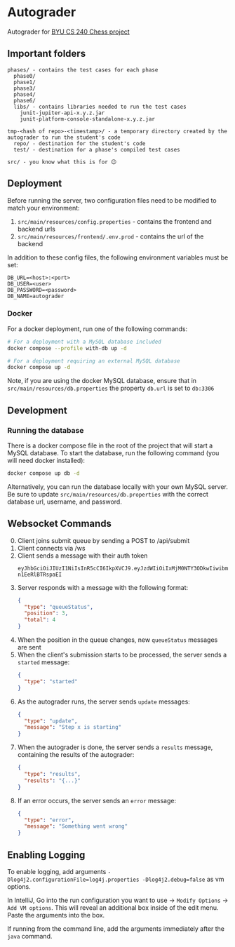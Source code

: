 # Autograder
Autograder for [BYU CS 240 Chess project](https://github.com/softwareconstruction240/softwareconstruction/blob/main/chess/chess.md#readme)

## Important folders
```
phases/ - contains the test cases for each phase
  phase0/
  phase1/
  phase3/
  phase4/
  phase6/
  libs/ - contains libraries needed to run the test cases
    junit-jupiter-api-x.y.z.jar
    junit-platform-console-standalone-x.y.z.jar
  
tmp-<hash of repo>-<timestamp>/ - a temporary directory created by the autograder to run the student's code
  repo/ - destination for the student's code
  test/ - destination for a phase's compiled test cases
  
src/ - you know what this is for 😉
```

## Deployment
Before running the server, two configuration files need to be modified to match your environment:
1. `src/main/resources/config.properties` - contains the frontend and backend urls
2. `src/main/resources/frontend/.env.prod` - contains the url of the backend

In addition to these config files, the following environment variables must be set:
```
DB_URL=<host>:<port>
DB_USER=<user>
DB_PASSWORD=<password>
DB_NAME=autograder
```

### Docker
For a docker deployment, run one of the following commands:
```bash
# For a deployment with a MySQL database included
docker compose --profile with-db up -d

# For a deployment requiring an external MySQL database
docker compose up -d
```

Note, if you are using the docker MySQL database, ensure that in `src/main/resources/db.properties` the property `db.url` is set to `db:3306`

## Development
### Running the database
There is a docker compose file in the root of the project that will start a MySQL database. To start the database, run the following command (you will need docker installed):
```bash
docker compose up db -d
```

Alternatively, you can run the database locally with your own MySQL server. Be sure to update `src/main/resources/db.properties` with the correct database url, username, and password.

## Websocket Commands
0. Client joins submit queue by sending a POST to /api/submit
1. Client connects via /ws
2. Client sends a message with their auth token
    ```jwt
    eyJhbGciOiJIUzI1NiIsInR5cCI6IkpXVCJ9.eyJzdWIiOiIxMjM0NTY3ODkwIiwibmFtZSI6IlBhdWwgaXMgYSBjb29sIGR1ZGUiLCJpYXQiOjE1MTYyMzkwMjJ9.5L4Fjs4D8R1RGDERzyPdSeltqQ_u-n1EeRlBTRspaEI
    ```
3. Server responds with a message with the following format:
    ```json
    {
      "type": "queueStatus",
      "position": 3,
      "total": 4
    }
   ```
4. When the position in the queue changes, new `queueStatus` messages are sent
5. When the client's submission starts to be processed, the server sends a `started` message:
    ```json
    {
      "type": "started"
    }
    ```
6. As the autograder runs, the server sends `update` messages:
    ```json
    {
      "type": "update",
      "message": "Step x is starting"
    }
    ```
7. When the autograder is done, the server sends a `results` message, containing the results of the autograder:
    ```json
    {
      "type": "results",
      "results": "{...}"
    }
    ```
8. If an error occurs, the server sends an `error` message:
    ```json
    {
      "type": "error",
      "message": "Something went wrong"
    }
    ```


## Enabling Logging

To enable logging, add arguments `-Dlog4j2.configurationFile=log4j.properties -Dlog4j2.debug=false` as vm options.

In IntelliJ, Go into the run configuration you want to use -> `Modify Options` -> `Add VM options`. This will reveal an additional box inside of the edit menu. Paste the arguments into the box.

If running from the command line, add the arguments immediately after the `java` command.
